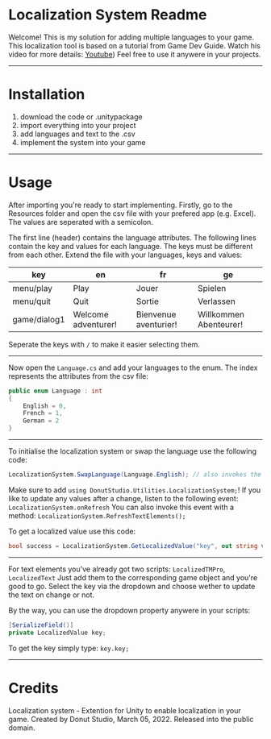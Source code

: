 # Localization System Readme
Welcome!
This is my solution for adding multiple languages to your game.
This localization tool is based on a tutorial from Game Dev Guide. Watch his video for
more details: [Youtube](https://www.youtube.com/watch?v=c-dzg4M20wY))
Feel free to use it anywere in your projects.

***
# Installation
1. download the code or .unitypackage
2. import everything into your project
3. add languages and text to the .csv
4. implement the system into your game

***
# Usage
After importing you're ready to start implementing.
Firstly, go to the Resources folder and open the csv file with your prefered app (e.g. Excel). 
The values are seperated with a semicolon.

The first line (header) contains the language attributes.
The following lines contain the key and values for each language.
The keys must be different from each other.
Extend the file with your languages, keys and values:

| key | en | fr | ge |
| --- | --- | --- | --- |
| menu/play | Play | Jouer | Spielen |
| menu/quit | Quit | Sortie | Verlassen |
| game/dialog1 | Welcome adventurer! | Bienvenue aventurier! |Willkommen Abenteurer! |

Seperate the keys with `/` to make it easier selecting them.

---
Now open the `Language.cs` and add your languages to the enum. 
The index represents the attributes from the csv file:

```csharp
public enum Language : int
{
    English = 0,
    French = 1,
    German = 2
}
```

---
To initialise the localization system or swap the language use the following code:

```csharp
LocalizationSystem.SwapLanguage(Language.English); // also invokes the onRefresh event
```
Make sure to add `using DonutStudio.Utilities.LocalizationSystem;`!
If you like to update any values after a change, listen to the following event: `LocalizationSystem.onRefresh`
You can also invoke this event with a method: `LocalizationSystem.RefreshTextElements();`


To get a localized value use this code:
```csharp
bool success = LocalizationSystem.GetLocalizedValue("key", out string value);
```

---
For text elements you've already got two scripts: `LocalizedTMPro`, `LocalizedText`
Just add them to the corresponding game object and you're good to go.
Select the key via the dropdown and choose wether to update the text on change or not.

By the way, you can use the dropdown property anywere in your scripts:

```csharp
[SerializeField()]
private LocalizedValue key;
```
To get the key simply type: `key.key;`

***
# Credits
Localization system - Extention for Unity to enable localization in your game.
Created by Donut Studio, March 05, 2022.
Released into the public domain.